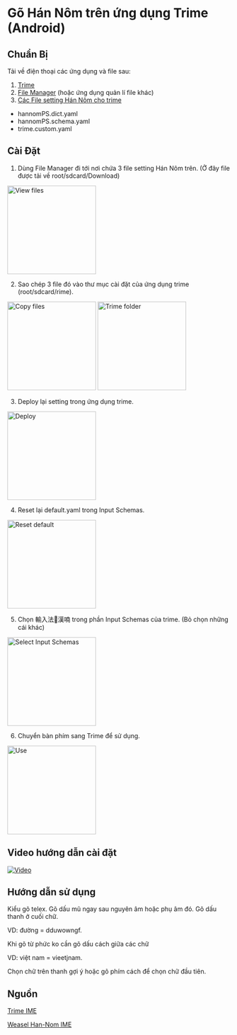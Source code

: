 # Gõ Hán Nôm trên ứng dụng Trime (Android)
## Chuẩn Bị
Tải về điện thoại các ứng dụng và file sau:
1. [Trime](https://play.google.com/store/apps/details?id=com.osfans.trime)
2. [File Manager](https://play.google.com/store/apps/details?id=com.asus.filemanager) (hoặc ứng dụng quản lí file khác)
3. [Các File setting Hán Nôm cho trime](https://drive.google.com/drive/folders/11v5_olReuxc3AnJbOR2eKqHkgar-s3OS?usp=sharing)
- hannomPS.dict.yaml
- hannomPS.schema.yaml
- trime.custom.yaml
## Cài Đặt
1. Dùng File Manager đi tới nơi chứa 3 file setting Hán Nôm trên. (Ở đây file được tải về root/sdcard/Download) 

<img alt='View files' src='https://user-images.githubusercontent.com/12897718/138460196-0c2ed22c-e1c7-4e35-8157-7157df748937.JPEG' width='200px'/>

2. Sao chép 3 file đó vào thư mục cài đặt của ứng dụng trime (root/sdcard/rime).

<img alt='Copy files' src='https://user-images.githubusercontent.com/12897718/138460742-b52c940b-3825-4e90-a9ad-fb90106658b4.JPEG' width='200px'/> <img alt='Trime folder' src='https://user-images.githubusercontent.com/12897718/138461206-c08b83fd-7cc1-4244-8006-f953437020a3.JPEG' width='200px'/>

3. Deploy lại setting trong ứng dụng trime.

<img alt='Deploy' src='https://user-images.githubusercontent.com/12897718/138462585-390ea0aa-6979-4ce8-971e-65130a052a6b.JPEG' width='200px'/>

4. Reset lại default.yaml trong Input Schemas.

<img alt='Reset default' src='https://user-images.githubusercontent.com/12897718/138463838-5f34fd60-243f-4693-9dda-bae56869085e.JPEG' width='200px'/>

5. Chọn 輸入法𡨸漢喃 trong phần Input Schemas của trime. (Bỏ chọn những cái khác)

<img alt='Select Input Schemas ' src='https://user-images.githubusercontent.com/12897718/138462762-5810eb28-0bcc-42d9-a527-b1769ad5511a.JPEG' width='200px'/>

6. Chuyển bàn phím sang Trime để sử dụng.

<img alt='Use' src='https://user-images.githubusercontent.com/12897718/138462923-4fe51cf5-36ff-46a9-93ae-aeae5ce1e91a.JPEG' width='200px'/>

## Video hướng dẫn cài đặt
[![Video](https://img.youtube.com/vi/5vj3uvgKwTg/0.jpg)](https://www.youtube.com/watch?v=5vj3uvgKwTg)

## Hướng dẫn sử dụng

Kiểu gõ telex. Gõ dấu mũ ngay sau nguyên âm hoặc phụ âm đó. Gõ dấu thanh ở cuối chữ.

VD: đường = dduwowngf.

Khi gõ từ phức ko cần gõ dấu cách giữa các chữ

VD: việt nam = vieetjnam.

Chọn chữ trên thanh gợi ý hoặc gõ phím cách để chọn chữ đầu tiên.

## Nguồn
[Trime IME](https://github.com/osfans/trime)

[Weasel Han-Nom IME](http://www.hannom-rcv.org/wi/index.php?title=%E6%A8%99%E6%BA%96%E5%8C%96:IME/en&mobileaction=toggle_view_desktop)
